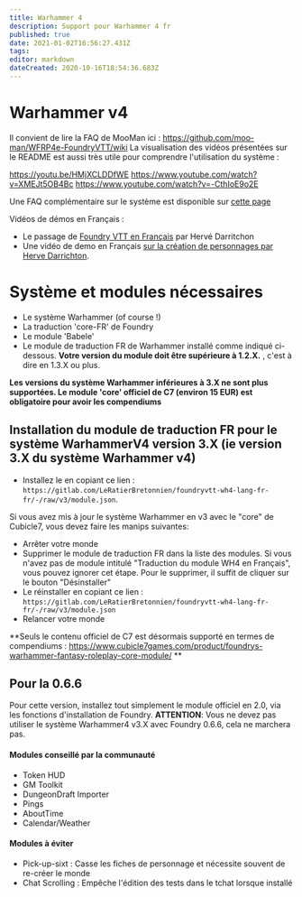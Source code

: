 ```yaml
---
title: Warhammer 4
description: Support pour Warhammer 4 fr
published: true
date: 2021-01-02T16:56:27.431Z
tags: 
editor: markdown
dateCreated: 2020-10-16T18:54:36.683Z
---
```


# Warhammer v4

Il convient de lire la FAQ de MooMan ici : https://github.com/moo-man/WFRP4e-FoundryVTT/wiki
La visualisation des vidéos présentées sur le README est aussi très utile pour comprendre l'utilisation du système : 

https://youtu.be/HMjXCLDDfWE
https://www.youtube.com/watch?v=XMEJt5OB4Bc
https://www.youtube.com/watch?v=-CthIoE9o2E

Une FAQ complémentaire sur le système est disponible sur [cette page](/fr/faq/faq-wfrp4e)

Vidéos de démos en Français : 
- Le passage de [Foundry VTT en Français](https://www.youtube.com/watch?v=VQClVes0JyI) par Hervé Darritchon
- Une vidéo de demo en Français [sur la création de personnages par Herve Darrichton](https://www.youtube.com/watch?v=AO6ONw1Zmxs).

# Système et modules nécessaires
 
 - Le système Warhammer (of course !)
 - La traduction 'core-FR' de Foundry
 - Le module 'Babele'
 - Le module de traduction FR de Warhammer installé comme indiqué ci-dessous. **Votre version du module doit être supérieure à 1.2.X.** , c'est à dire en 1.3.X ou plus.
 
 **Les versions du système Warhammer inférieures à 3.X ne sont plus supportées. Le module 'core' officiel de C7 (environ 15 EUR) est obligatoire pour avoir les compendiums**
 
## Installation du module de traduction FR pour le système WarhammerV4 version 3.X (ie version 3.X du système Warhammer v4)

- Installez le en copiant ce lien : `https://gitlab.com/LeRatierBretonnien/foundryvtt-wh4-lang-fr-fr/-/raw/v3/module.json`.

Si vous avez mis à jour le système Warhammer en v3 avec le "core" de Cubicle7, vous devez faire les manips suivantes: 

- Arrêter votre monde
- Supprimer le module de traduction FR dans la liste des modules. Si vous n'avez pas de module intitulé "Traduction du module WH4 en Français", vous pouvez ignorer cet étape. Pour le supprimer, il suffit de cliquer sur le bouton "Désinstaller"
- Le réinstaller en copiant ce lien : `https://gitlab.com/LeRatierBretonnien/foundryvtt-wh4-lang-fr-fr/-/raw/v3/module.json` 
- Relancer votre monde

**Seuls le contenu officiel de C7 est désormais supporté en termes de compendiums : 
https://www.cubicle7games.com/product/foundrys-warhammer-fantasy-roleplay-core-module/
**

## Pour la 0.6.6

Pour cette version, installez tout simplement le module officiel en 2.0, via les fonctions d'installation de Foundry. **ATTENTION**: Vous ne devez pas utiliser le système Warhammer4 v3.X avec Foundry 0.6.6, cela ne marchera pas.


#### Modules conseillé par la communauté

- Token HUD
- GM Toolkit
- DungeonDraft Importer
- Pings
- AboutTime
- Calendar/Weather

#### Modules à éviter

 - Pick-up-sixt : Casse les fiches de personnage et nécessite souvent de re-créer le monde
 - Chat Scrolling : Empêche l'édition des tests dans le tchat lorsque installé
 